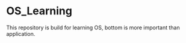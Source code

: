 # OS_Learning

This repository is build for learning OS, bottom is more important than application.

